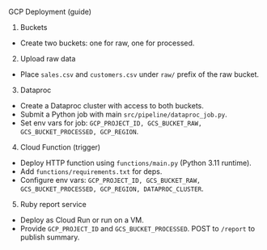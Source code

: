 GCP Deployment (guide)

1) Buckets
- Create two buckets: one for raw, one for processed.

2) Upload raw data
- Place `sales.csv` and `customers.csv` under `raw/` prefix of the raw bucket.

3) Dataproc
- Create a Dataproc cluster with access to both buckets.
- Submit a Python job with main `src/pipeline/dataproc_job.py`.
- Set env vars for job: `GCP_PROJECT_ID, GCS_BUCKET_RAW, GCS_BUCKET_PROCESSED, GCP_REGION`.

4) Cloud Function (trigger)
- Deploy HTTP function using `functions/main.py` (Python 3.11 runtime).
- Add `functions/requirements.txt` for deps.
- Configure env vars: `GCP_PROJECT_ID, GCS_BUCKET_RAW, GCS_BUCKET_PROCESSED, GCP_REGION, DATAPROC_CLUSTER`.

5) Ruby report service
- Deploy as Cloud Run or run on a VM.
- Provide `GCP_PROJECT_ID` and `GCS_BUCKET_PROCESSED`. POST to `/report` to publish summary.



